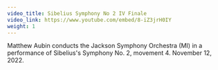 ```yaml
---
video_title: Sibelius Symphony No 2 IV Finale 
video_link: https://www.youtube.com/embed/8-iZ3jrH0IY
weight: 1
---
```

Matthew Aubin conducts the Jackson Symphony Orchestra (MI) in a performance of Sibelius's Symphony No. 2, movement 4. November 12, 2022.
